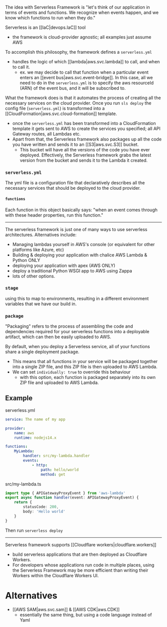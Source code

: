
The idea with Serverless Framework is "let's think of our application in terms of events and functions. We recognize when events happen, and we know which functions to run when they do."

Serverless is an [[IaC|devops.IaC]] tool
- the framework is cloud-provider agnostic; all examples just assume AWS

To accomplish this philosophy, the framework defines a `serverless.yml`
- handles the logic of which [[lambda|aws.svc.lambda]] to call, and when to call it.
	- ex. we may decide to call that function when a particular event enters an [[event bus|aws.svc.event-bridge]]. In this case, all we need to do in the `serverless.yml` is to specify the aws resourceId (ARN) of the event bus, and it will be subscribed to.

What the framework does is that it automates the process of creating all the necessary services on the cloud provider. Once you run `sls deploy` the config file (`serverless.yml`) is transformed into a [[CloudFormation|aws.svc.cloud-formation]] template.
- once the `serverless.yml` has been transformed into a CloudFormation template it gets sent to AWS to create the services you specified; all API Gateway routes, all Lambdas etc.
- Apart from that, the Serverless framework also packages up all the code you have written and sends it to an [[S3|aws.svc.S3]] bucket.
	- This bucket will have all the versions of the code you have ever deployed. Effectively, the Serverless framework grabs the latest version from the bucket and sends it to the Lambda it created.

### `serverless.yml`
The yml file is a configuration file that declaratively describes all the necessary services that should be deployed to the cloud provider.

#### `functions`
Each function in this object basically says: "when an event comes through with these header properties, run this function."

* * *

The serverless framework is just one of many ways to use serverless architectures. Alternatives include:
- Managing lambdas yourself in AWS's console (or equivalent for other platforms like Azure, etc)
- Building & deploying your application with chalice AWS Lambda & Python ONLY
- deploying your application with apex (AWS ONLY)
- deploy a traditional Python WSGI app to AWS using Zappa
- lots of other options.

### `stage`
using this to map to environments, resulting in a different environment variables that we have our build in.

### `package`
"Packaging" refers to the process of assembling the code and dependencies required for your serverless functions into a deployable artifact, which can then be easily uploaded to AWS.

By default, when you deploy a Serverless service, all of your functions share a single deployment package. 
- This means that all functions in your service will be packaged together into a single ZIP file, and this ZIP file is then uploaded to AWS Lambda.
- We can set `individually: true` to override this behaviour
	- with this option, each function is packaged separately into its own ZIP file and uploaded to AWS Lambda.

## Example
serverless.yml
```yml
service: The name of my app

provider:
	name: aws
	runtime: nodejs14.x

functions:
	MyLambda:
		handler: src/my-lambda.handler
		events:
			- http:
				path: hello/world
				method: get
```

src/my-lambda.ts
```ts
import type { APIGatewayProxyEvent } from 'aws-lambda'
export async function handler(event: APIGatewayProxyEvent) {
	return {
		statusCode: 200,
		body: 'Hello world'
	}
}
```

Then run `serverless deploy`

* * *

Serverless framework supports [[Cloudflare workers|cloudflare.workers]]
- build serverless applications that are then deployed as Cloudflare Workers.
- For developers whose applications run code in multiple places, using the Serverless Framework may be more efficient than writing their Workers within the Cloudflare Workers UI.

# Alternatives
- [[AWS SAM|aws.svc.sam]] & [[AWS CDK|aws.CDK]]
	- essentially the same thing, but using a code language instead of Yaml
